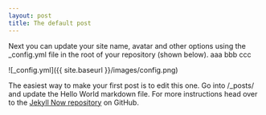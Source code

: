 ```yaml
---
layout: post
title: The default post
---
```


Next you can update your site name, avatar and other options using the _config.yml file in the root of your repository (shown below).
aaa bbb ccc

![_config.yml]({{ site.baseurl }}/images/config.png)

The easiest way to make your first post is to edit this one. Go into /_posts/ and update the Hello World markdown file. For more instructions head over to the [Jekyll Now repository](https://github.com/barryclark/jekyll-now) on GitHub.
